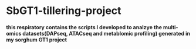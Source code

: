 # SbGT1-tillering-project
#### this respiratory contains the scripts I developed to analzye the multi-omics datasets(DAPseq, ATACseq and metablomic profiling) generated in my sorghum GT1 project
